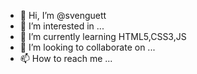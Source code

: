 - 👋 Hi, I’m @svenguett
- 👀 I’m interested in ...
- 🌱 I’m currently learning HTML5,CSS3,JS
- 💞️ I’m looking to collaborate on ...
- 📫 How to reach me ...

<!---
svenguett/svenguett is a ✨ special ✨ repository because its `README.md` (this file) appears on your GitHub profile.
You can click the Preview link to take a look at your changes.
--->
